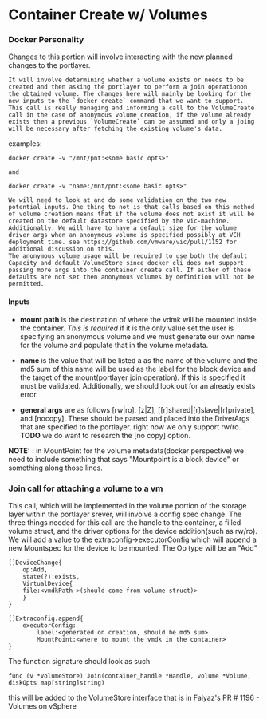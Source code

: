 
# Container Create w/ Volumes


### Docker Personality

Changes to this portion will involve interacting with the new planned changes to the portlayer.

    It will involve determining whether a volume exists or needs to be created and then asking the portlayer to perform a join operationon the obtained volume. The changes here will mainly be looking for the new inputs to the `docker create` command that we want to support. This call is really managing and informing a call to the VolumeCreate call in the case of anonymous volume creation, if the volume already exists then a previous `VolumeCreate` can be assumed and only a joing will be necessary after fetching the existing volume's data. 

examples:

```
docker create -v "/mnt/pnt:<some basic opts>"

and 

docker create -v "name:/mnt/pnt:<some basic opts>"
```

    We will need to look at and do some validation on the two new potential inputs. One thing to not is that calls based on this method of volume creation means that if the volume does not exist it will be created on the default datastore specified by the vic-machine. Additionally, We will have to have a default size for the volume driver args when an anonymous volume is specified possibly at VCH deployment time. see https://github.com/vmware/vic/pull/1152 for additional discussion on this.
    The anonymous volume usage will be required to use both the default Capacity and default VolumeStore since docker cli does not support passing more args into the container create call. If either of these defaults are not set then anonymous volumes by definition will not be permitted.
    
#### Inputs

+ **mount path** is the destination of where the vdmk will be mounted inside the container. _This is required_ if it is the only value set the user is specifying an anonymous volume and we must generate our own name for the volume and populate that in the volume metadata. 


+ **name** is the value that will be listed a as the name of the volume and the md5 sum of this name will be used as the label for the block device and the target of the mount(portlayer join operation). If this is specified it must be validated. Additionally, we should look out for an already exists error. 

+ **general args** are as follows [rw|ro], [z|Z], [[r]shared|[r]slave|[r]private], and [nocopy]. These should be parsed and placed into the DriverArgs that are specified to the portlayer. right now we only support rw/ro. __TODO__ we do want to research the [no copy] option.


__NOTE:__ : in MountPoint for the volume metadata(docker perspective) we need to include something that says "Mountpoint is a block device" or something along those lines.


### Join call for attaching a volume to a vm

This call, which will be implemented in the volume portion of the storage layer within the portlayer srever, will involve a config spec change. The three things needed for this call are the handle to the container, a filled volume struct, and the driver options for the device addition(such as rw/ro). We will add a value to the extraconfig->executorConfig which will append a new Mountspec for the device to be mounted. The Op type will be an "Add"


```
[]DeviceChange{
    op:Add,
    state(?):exists,
    VirtualDevice{
    file:<vmdkPath->(should come from volume struct)>
    }
}

[]Extraconfig.append{
    executorConfig:
        label:<generated on creation, should be md5 sum>
        MountPoint:<where to mount the vmdk in the container>
}

```

The function signature should look as such

```
func (v *VolumeStore) Join(container_handle *Handle, volume *Volume, diskOpts map[string]string)
```

this will be added to the VolumeStore interface that is in Faiyaz's PR # 1196 - Volumes on vSphere

